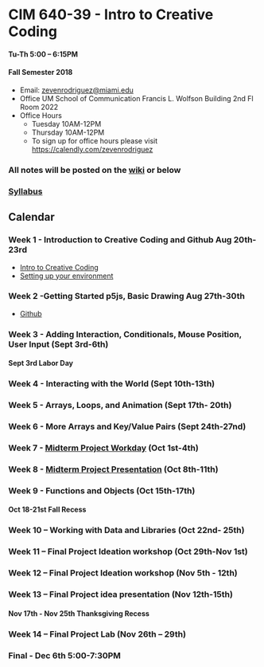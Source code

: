 # CIM 640-39 - Intro to Creative Coding

#### Tu-Th 5:00 – 6:15PM

#### Fall Semester 2018

* Email: zevenrodriguez@miami.edu
* Office UM School of Communication Francis L. Wolfson Building 2nd Fl Room 2022
* Office Hours
  * Tuesday 10AM-12PM
  * Thursday 10AM-12PM
  * To sign up for office hours please visit https://calendly.com/zevenrodriguez

### All notes will be posted on the [wiki](https://github.com/zevenrodriguez/CIM540-640/wiki) or below

### [Syllabus](CIM640-39-IntrotoCreativeCoding.pdf)

## Calendar

### Week 1 -  Introduction to Creative Coding and Github Aug 20th-23rd

* [Intro to Creative Coding](/notes/Intro-To-Creative-Coding.md)
* [Setting up your environment](/notes/Setting-Up-Your-Environment.md)

### Week 2 -Getting Started p5js, Basic Drawing Aug 27th-30th

* [Github](/notes/Github.md)

### Week 3 - Adding Interaction, Conditionals, Mouse Position, User Input (Sept 3rd-6th)

#### Sept 3rd Labor Day

### Week 4 - Interacting with the World (Sept 10th-13th)

### Week 5 - Arrays, Loops, and Animation (Sept 17th- 20th)

### Week 6 - More Arrays and Key/Value Pairs (Sept 24th-27nd)

### Week 7 - [Midterm Project Workday](https://github.com/zevenrodriguez/CIM540-640/wiki/Midterm) (Oct 1st-4th)

### Week 8 -  [Midterm Project Presentation](https://github.com/zevenrodriguez/CIM540-640/wiki/Midterm) (Oct 8th-11th)

### Week 9 - Functions and Objects (Oct 15th-17th)

#### Oct 18-21st Fall Recess

### Week 10 – Working with Data and Libraries (Oct 22nd- 25th)

### Week 11 – Final Project Ideation workshop (Oct 29th-Nov 1st)

### Week 12 – Final Project Ideation workshop (Nov 5th - 12th)

### Week 13 – Final Project idea presentation (Nov 12th-15th)

#### Nov 17th - Nov 25th Thanksgiving Recess

### Week 14 – Final Project Lab (Nov 26th – 29th)

### Final - Dec 6th 5:00-7:30PM
